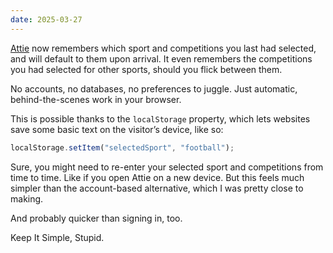 ```yaml
---
date: 2025-03-27
---
```


[Attie](https://www.attie.app/) now remembers which sport and competitions you last had selected, and will default to them upon arrival. It even remembers the competitions you had selected for other sports, should you flick between them.

No accounts, no databases, no preferences to juggle. Just automatic, behind-the-scenes work in your browser.

This is possible thanks to the `localStorage` property, which lets websites save some basic text on the visitor’s device, like so:

```js
localStorage.setItem("selectedSport", "football");
```

Sure, you might need to re-enter your selected sport and competitions from time to time. Like if you open Attie on a new device. But this feels much simpler than the account-based alternative, which I was pretty close to making.

And probably quicker than signing in, too.

Keep It Simple, Stupid.
